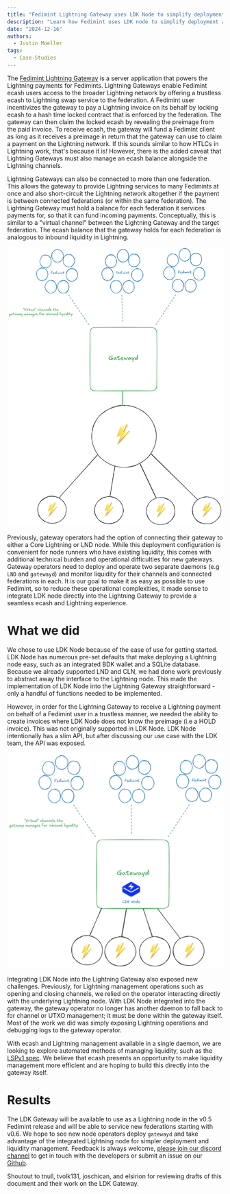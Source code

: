 ```yaml
---
title: "Fedimint Lightning Gateway uses LDK Node to simplify deployment and liquidity management"
description: "Learn how Fedimint uses LDK node to simplify deployment and liquidity management in the lightning gateway"
date: "2024-12-16"
authors:
  - Justin Moeller
tags:
  - Case-Studies
---
```


The [Fedimint Lightning Gateway](https://github.com/fedimint/fedimint/blob/master/docs/gateway.md) is a server application that powers the Lightning payments for Fedimints. Lightning Gateways enable Fedimint ecash users access to the broader Lightning network by offering a trustless ecash to Lightning swap service to the federation. A Fedimint user incentivizes the gateway to pay a Lightning invoice on its behalf by locking ecash to a hash time locked contract that is enforced by the federation. The gateway can then claim the locked ecash by revealing the preimage from the paid invoice. To receive ecash, the gateway will fund a Fedimint client as long as it receives a preimage in return that the gateway can use to claim a payment on the Lightning network. If this sounds similar to how HTLCs in Lightning work, that's because it is! However, there is the added caveat that Lightning Gateways must also manage an ecash balance alongside the Lightning channels.

Lightning Gateways can also be connected to more than one federation. This allows the gateway to provide Lightning services to many Fedimints at once and also short-circuit the Lightning network altogether if the payment is between connected federations (or within the same federation). The Lightning Gateway must hold a balance for each federation it services payments for, so that it can fund incoming payments. Conceptually, this is similar to a "virtual channel" between the Lightning Gateway and the target federation. The ecash balance that the gateway holds for each federation is analogous to inbound liquidity in Lightning.

![Fedimint Lightning Gateway](../assets/gatewayd-arch.png)

Previously, gateway operators had the option of connecting their gateway to either a Core Lightning or LND node. While this deployment configuration is convenient for node runners who have existing liquidity, this comes with additional technical burden and operational difficulties for new gateways. Gateway operators need to deploy and operate two separate daemons (e.g `LND` and `gatewayd`) and monitor liquidity for their channels and connected federations in each. It is our goal to make it as easy as possible to use Fedimint, so to reduce these operational complexities, it made sense to integrate LDK node directly into the Lightning Gateway to provide a seamless ecash and Lightning experience.

# What we did
We chose to use LDK Node because of the ease of use for getting started. LDK Node has numerous pre-set defaults that make deploying a Lightning node easy, such as an integrated BDK wallet and a SQLite database. Because we already supported LND and CLN, we had done work previously to abstract away the interface to the Lightning node. This made the implementation of LDK Node into the Lightning Gateway straightforward - only a handful of functions needed to be implemented. 

However, in order for the Lightning Gateway to receive a Lightning payment on behalf of a Fedimint user in a trustless manner, we needed the ability to create invoices where LDK Node does not know the preimage (i.e a HOLD invoice). This was not originally supported in LDK Node. LDK Node intentionally has a slim API, but after discussing our use case with the LDK team, the API was exposed.

![LDK Node Lightning Gateway](../assets/gatewayd-arch-ldk2.png)

Integrating LDK Node into the Lightning Gateway also exposed new challenges. Previously, for Lightning management operations such as opening and closing channels, we relied on the operator interacting directly with the underlying Lightning node. With LDK Node integrated into the gateway, the gateway operator no longer has another daemon to fall back to for channel or UTXO management; it must be done within the gateway itself. Most of the work we did was simply exposing Lightning operations and debugging logs to the gateway operator.

With ecash and Lightning management available in a single daemon, we are looking to explore automated methods of managing liquidity, such as the [LSPv1 spec](https://github.com/lightning/blips/blob/master/blip-0051.md). We believe that ecash presents an opportunity to make liquidity management more efficient and are hoping to build this directly into the gateway itself.

# Results
The LDK Gateway will be available to use as a Lightning node in the v0.5 Fedimint release and will be able to service new federations starting with v0.6. We hope to see new node operators deploy `gatewayd` and take advantage of the integrated Lightning node for simpler deployment and liquidity management. Feedback is always welcome, [please join our discord channel](https://discord.gg/cEVEmqCgWG) to get in touch with the developers or submit an issue on our [Github](https://github.com/fedimint/fedimint).

Shoutout to tnull, tvolk131, joschican, and elsirion for reviewing drafts of this document and their work on the LDK Gateway.